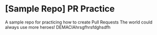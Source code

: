# [Sample Repo] PR Practice
A sample repo for practicing how to create Pull Requests
The world could always use more heroes!
DEMACIAhrsgfhrsfdghsdfh